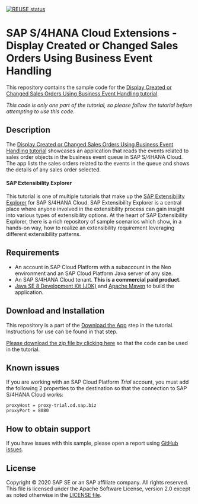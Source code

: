 [![REUSE status](https://api.reuse.software/badge/github.com/SAP-samples/s4hana-ext-business-event-pull)](https://api.reuse.software/info/github.com/SAP-samples/s4hana-ext-business-event-pull)


# SAP S/4HANA Cloud Extensions - Display Created or Changed Sales Orders Using Business Event Handling
This repository contains the sample code for the [Display Created or Changed Sales Orders Using Business Event Handling tutorial](http://tiny.cc/s4-business-event-pull).

*This code is only one part of the tutorial, so please follow the tutorial before attempting to use this code.*

## Description

The [Display Created or Changed Sales Orders Using Business Event Handling tutorial](http://tiny.cc/s4-business-event-pull) showcases an application that reads the events related to sales order objects in the business event queue in SAP S/4HANA Cloud. The app lists the sales orders related to the events in the queue and shows the details of any sales order selected.

#### SAP Extensibility Explorer

This tutorial is one of multiple tutorials that make up the [SAP Extensibility Explorer](https://sap.com/extends4) for SAP S/4HANA Cloud.
SAP Extensibility Explorer is a central place where anyone involved in the extensibility process can gain insight into various types of extensibility options. At the heart of SAP Extensibility Explorer, there is a rich repository of sample scenarios which show, in a hands-on way, how to realize an extensibility requirement leveraging different extensibility patterns.


Requirements
-------------
- An account in SAP Cloud Platform with a subaccount in the Neo environment and an SAP Cloud Platform Java server of any size.
- An SAP S/4HANA Cloud tenant. **This is a commercial paid product.**
- [Java SE 8 Development Kit (JDK)](https://www.oracle.com/technetwork/java/javase/downloads/index.html) and [Apache Maven](http://maven.apache.org/download.cgi) to build the application.

Download and Installation
-------------
This repository is a part of the [Download the App](https://help.sap.com/viewer/1f6856bc0f3740ab877da49563de2e63/SHIP/en-US/f319d91e3686458f9357271dff1dd03c.html) step in the tutorial. Instructions for use can be found in that step.

[Please download the zip file by clicking here](https://github.com/SAP/s4hana-ext-business-event-pull/archive/master.zip) so that the code can be used in the tutorial.


Known issues
---------------------
If you are working with an SAP Cloud Platform _Trial_ account, you must add the following 2 properties to the destination so that the connection to SAP S/4HANA Cloud works:
```
proxyHost = proxy-trial.od.sap.biz
proxyPort = 8080
```

How to obtain support
---------------------
If you have issues with this sample, please open a report using [GitHub issues](https://github.com/SAP/s4hana-ext-business-event-pull/issues).

License
-------
Copyright © 2020 SAP SE or an SAP affiliate company. All rights reserved.
This file is licensed under the Apache Software License, version 2.0 except as noted otherwise in the [LICENSE file](LICENSES/Apache-2.0.txt).

